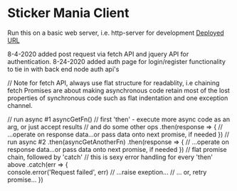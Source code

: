 # Sticker Mania Client

Run this on a basic web server, i.e. http-server for development
[Deployed URL](https://sticker-mania.firebaseapp.com/)

8-4-2020 added post request via fetch API and jquery API for authentication.
8-24-2020 added auth page for login/register functionality to tie in with back end node auth api's


// Note for fetch API, always use flat structure for readablity, i.e chaining fetch
Promises are about making asynchronous code retain most of the lost properties of synchronous code such as flat indentation and one exception channel.

// run async #1
asyncGetFn()
// first 'then' - execute more async code as an arg, or just accept results
// and do some other ops
.then(response => {
    // ...operate on response data...or pass data onto next promise, if needed
})
// run async #2
.then(asyncGetAnotherFn)
.then(response => {
    // ...operate on response data...or pass data onto next promise, if needed
})
// flat promise chain, followed by 'catch'
// this is sexy error handling for every 'then' above
.catch(err => {  
  console.error('Request failed', err) 
  // ...raise exeption...
  // ... or, retry promise... 
})
